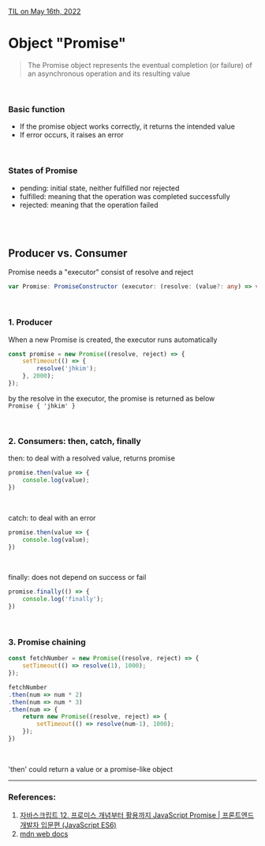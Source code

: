 [TIL on May 16th, 2022](../../TIL/2022/05-16-2022.md)
# **Object "Promise"**

> The Promise object represents the eventual completion (or failure) of an asynchronous operation and its resulting value 

<br>

### Basic function
- If the promise object works correctly, it returns the intended value
- If error occurs, it raises an error

<br>

### States of Promise
- pending: initial state, neither fulfilled nor rejected
- fulfilled: meaning that the operation was completed successfully
- rejected: meaning that the operation failed

<br> <br>

## **Producer vs. Consumer**
Promise needs a "executor" consist of resolve and reject

```ts
var Promise: PromiseConstructor (executor: (resolve: (value?: any) => void, reject: (reason?: any) => void) => void) => Promise<any>
```
<br>

### 1. Producer
When a new Promise is created, the executor runs automatically
```javascript
const promise = new Promise((resolve, reject) => {
    setTimeout(() => {
        resolve('jhkim');
    }, 2000);
});
```
by the resolve in the executor, the promise is returned as below <br>
`Promise { 'jhkim' }`

<br>

### 2. Consumers: then, catch, finally

then: to deal with a resolved value, returns promise
```js
promise.then(value => {
    console.log(value);
})
```

<br>

catch: to deal with an error
```js
promise.then(value => {
    console.log(value);
})
```
<br>

finally: does not depend on success or fail
```js
promise.finally(() => {
    console.log('finally');
})
```

<br>

### 3. Promise chaining
```js
const fetchNumber = new Promise((resolve, reject) => {
    setTimeout(() => resolve(1), 1000);
});

fetchNumber
.then(num => num * 2)
.then(num => num * 3)
.then(num => {
    return new Promise((resolve, reject) => {
        setTimeout(() => resolve(num-1), 1000);
    });
})
```
<br>

'then' could return a value or a promise-like object
___

### References: <br>
1. [자바스크립트 12. 프로미스 개념부터 활용까지 JavaScript Promise | 프론트엔드 개발자 입문편 (JavaScript ES6)](https://youtu.be/JB_yU6Oe2eE) <br>
2. [mdn web docs](https://developer.mozilla.org/en-US/docs/Web/JavaScript/Reference/Global_Objects/Promise)
